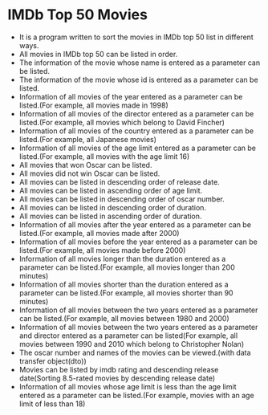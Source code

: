 # IMDb Top 50 Movies
* It is a program written to sort the movies in IMDb top 50 list in different ways.
* All movies in IMDb top 50 can be listed in order. 
* The information of the movie whose name is entered as a parameter can be listed.
* The information of the movie whose id is entered as a parameter can be listed.
* Information of all movies of the year entered as a parameter can be listed.(For example, all movies made in 1998)
* Information of all movies of the director entered as a parameter can be listed.(For example, all movies which belong to David Fincher)
* Information of all movies of the country entered as a parameter can be listed.(For example, all Japanese movies)
* Information of all movies of the age limit entered as a parameter can be listed.(For example, all movies with the age limit 16)
* All movies that won Oscar can be listed.                                                                                        
* All movies did not win Oscar can be listed.
* All movies can be listed in descending order of release date.
* All movies can be listed in ascending order of age limit.
* All movies can be listed in descending order of oscar number.
* All movies can be listed in descending order of duration.
* All movies can be listed in ascending order of duration.
* Information of all movies after the year entered as a parameter can be listed.(For example, all movies made after 2000)
* Information of all movies before the year entered as a parameter can be listed.(For example, all movies made before 2000)
* Information of all movies longer than the duration entered as a parameter can be listed.(For example, all movies longer than 200 minutes)
* Information of all movies shorter than the duration entered as a parameter can be listed.(For example, all movies shorter than 90 minutes)
* Information of all movies between the two years entered as a parameter can be listed.(For example, all movies between 1980 and 2000)
* Information of all movies between the two years entered as a parameter and director entered as a parameter can be listed(For example, all movies between 1990 and 2010 which belong to Christopher Nolan)
* The oscar number and names of the movies can be viewed.(with data transfer object(dto))
* Movies can be listed by imdb rating and descending release date(Sorting 8.5-rated movies by descending release date)
* Information of all movies whose age limit is less than the age limit entered as a parameter can be listed.(For example, movies with an age limit of less than 18)
